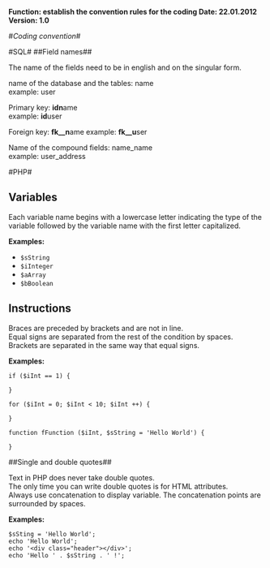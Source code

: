**Function: establish the convention rules for the coding
Date: 22.01.2012
Version: 1.0**

#*Coding convention*#

#SQL#
##Field names##

The name of the fields need to be in english and on the singular form.

name of the database and the tables: name  
example: user

Primary key: **idn**ame  
example: **id**user

Foreign key: **fk__n**ame 
example: **fk__u**ser

Name of the compound fields: name\_name  
example: user\_address 

#PHP#

## Variables ##
Each variable name begins with a lowercase letter indicating the type of the variable followed by the variable name with the first letter capitalized.

**Examples:**

* `$sString`
* `$iInteger`
* `$aArray`
* `$bBoolean`

## Instructions ##

Braces are preceded by brackets and are not in line.  
Equal signs are separated from the rest of the condition by spaces.  
Brackets are separated in the same way that equal signs.

**Examples:**

`if ($iInt == 1) {`

`}`

`for ($iInt = 0; $iInt < 10; $iInt ++) {`

`}`

`function fFunction ($iInt, $sString = 'Hello World') {`

`}`

##Single and double quotes##

Text in PHP does never take double quotes.  
The only time you can write double quotes is for HTML attributes.  
Always use concatenation to display variable. The concatenation points are surrounded by spaces.

**Examples:**

`$sSting = 'Hello World';`  
`echo 'Hello World';`  
`echo '<div class="header"></div>';`  
`echo 'Hello ' . $sString . ' !';`